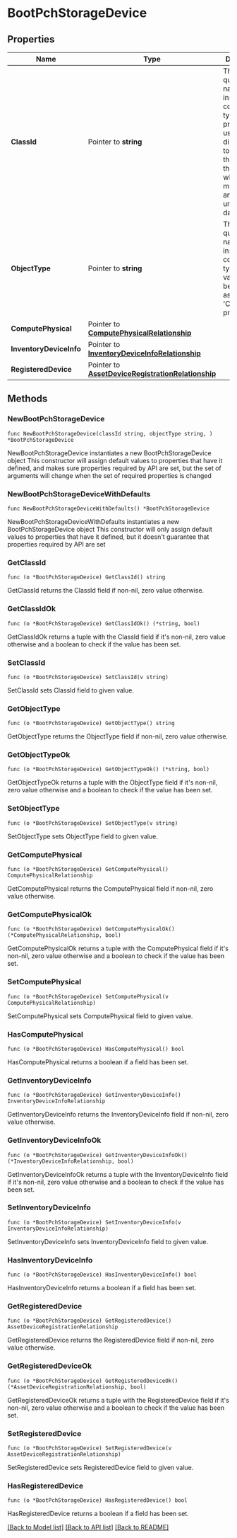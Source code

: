 # BootPchStorageDevice

## Properties

Name | Type | Description | Notes
------------ | ------------- | ------------- | -------------
**ClassId** | Pointer to **string** | The fully-qualified name of the instantiated, concrete type. This property is used as a discriminator to identify the type of the payload when marshaling and unmarshaling data. | [default to "boot.PchStorageDevice"]
**ObjectType** | Pointer to **string** | The fully-qualified name of the instantiated, concrete type. The value should be the same as the &#39;ClassId&#39; property. | [default to "boot.PchStorageDevice"]
**ComputePhysical** | Pointer to [**ComputePhysicalRelationship**](ComputePhysicalRelationship.md) |  | [optional] 
**InventoryDeviceInfo** | Pointer to [**InventoryDeviceInfoRelationship**](InventoryDeviceInfoRelationship.md) |  | [optional] 
**RegisteredDevice** | Pointer to [**AssetDeviceRegistrationRelationship**](AssetDeviceRegistrationRelationship.md) |  | [optional] 

## Methods

### NewBootPchStorageDevice

`func NewBootPchStorageDevice(classId string, objectType string, ) *BootPchStorageDevice`

NewBootPchStorageDevice instantiates a new BootPchStorageDevice object
This constructor will assign default values to properties that have it defined,
and makes sure properties required by API are set, but the set of arguments
will change when the set of required properties is changed

### NewBootPchStorageDeviceWithDefaults

`func NewBootPchStorageDeviceWithDefaults() *BootPchStorageDevice`

NewBootPchStorageDeviceWithDefaults instantiates a new BootPchStorageDevice object
This constructor will only assign default values to properties that have it defined,
but it doesn't guarantee that properties required by API are set

### GetClassId

`func (o *BootPchStorageDevice) GetClassId() string`

GetClassId returns the ClassId field if non-nil, zero value otherwise.

### GetClassIdOk

`func (o *BootPchStorageDevice) GetClassIdOk() (*string, bool)`

GetClassIdOk returns a tuple with the ClassId field if it's non-nil, zero value otherwise
and a boolean to check if the value has been set.

### SetClassId

`func (o *BootPchStorageDevice) SetClassId(v string)`

SetClassId sets ClassId field to given value.


### GetObjectType

`func (o *BootPchStorageDevice) GetObjectType() string`

GetObjectType returns the ObjectType field if non-nil, zero value otherwise.

### GetObjectTypeOk

`func (o *BootPchStorageDevice) GetObjectTypeOk() (*string, bool)`

GetObjectTypeOk returns a tuple with the ObjectType field if it's non-nil, zero value otherwise
and a boolean to check if the value has been set.

### SetObjectType

`func (o *BootPchStorageDevice) SetObjectType(v string)`

SetObjectType sets ObjectType field to given value.


### GetComputePhysical

`func (o *BootPchStorageDevice) GetComputePhysical() ComputePhysicalRelationship`

GetComputePhysical returns the ComputePhysical field if non-nil, zero value otherwise.

### GetComputePhysicalOk

`func (o *BootPchStorageDevice) GetComputePhysicalOk() (*ComputePhysicalRelationship, bool)`

GetComputePhysicalOk returns a tuple with the ComputePhysical field if it's non-nil, zero value otherwise
and a boolean to check if the value has been set.

### SetComputePhysical

`func (o *BootPchStorageDevice) SetComputePhysical(v ComputePhysicalRelationship)`

SetComputePhysical sets ComputePhysical field to given value.

### HasComputePhysical

`func (o *BootPchStorageDevice) HasComputePhysical() bool`

HasComputePhysical returns a boolean if a field has been set.

### GetInventoryDeviceInfo

`func (o *BootPchStorageDevice) GetInventoryDeviceInfo() InventoryDeviceInfoRelationship`

GetInventoryDeviceInfo returns the InventoryDeviceInfo field if non-nil, zero value otherwise.

### GetInventoryDeviceInfoOk

`func (o *BootPchStorageDevice) GetInventoryDeviceInfoOk() (*InventoryDeviceInfoRelationship, bool)`

GetInventoryDeviceInfoOk returns a tuple with the InventoryDeviceInfo field if it's non-nil, zero value otherwise
and a boolean to check if the value has been set.

### SetInventoryDeviceInfo

`func (o *BootPchStorageDevice) SetInventoryDeviceInfo(v InventoryDeviceInfoRelationship)`

SetInventoryDeviceInfo sets InventoryDeviceInfo field to given value.

### HasInventoryDeviceInfo

`func (o *BootPchStorageDevice) HasInventoryDeviceInfo() bool`

HasInventoryDeviceInfo returns a boolean if a field has been set.

### GetRegisteredDevice

`func (o *BootPchStorageDevice) GetRegisteredDevice() AssetDeviceRegistrationRelationship`

GetRegisteredDevice returns the RegisteredDevice field if non-nil, zero value otherwise.

### GetRegisteredDeviceOk

`func (o *BootPchStorageDevice) GetRegisteredDeviceOk() (*AssetDeviceRegistrationRelationship, bool)`

GetRegisteredDeviceOk returns a tuple with the RegisteredDevice field if it's non-nil, zero value otherwise
and a boolean to check if the value has been set.

### SetRegisteredDevice

`func (o *BootPchStorageDevice) SetRegisteredDevice(v AssetDeviceRegistrationRelationship)`

SetRegisteredDevice sets RegisteredDevice field to given value.

### HasRegisteredDevice

`func (o *BootPchStorageDevice) HasRegisteredDevice() bool`

HasRegisteredDevice returns a boolean if a field has been set.


[[Back to Model list]](../README.md#documentation-for-models) [[Back to API list]](../README.md#documentation-for-api-endpoints) [[Back to README]](../README.md)


